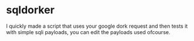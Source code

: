 # sqldorker
I quickly made a script that uses your google dork request and then tests it with simple sqli payloads, you can edit the payloads used ofcourse.
